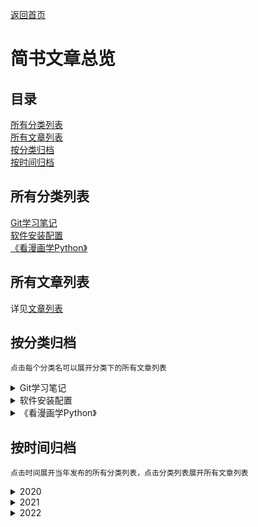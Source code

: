 [返回首页](../README.md)

# 简书文章总览

## 目录

[所有分类列表](#所有分类列表)  
[所有文章列表](#所有文章列表)  
[按分类归档](#按分类归档)  
[按时间归档](#按时间归档)  

## 所有分类列表

[Git学习笔记](CAT1/ch0.md)  
[软件安装配置](CAT2/ch0.md)  
[《看漫画学Python》](../booknote/python/CAT1/ch0.md) 
 
## 所有文章列表

详见[文章列表](articlelist.md)

## 按分类归档

    点击每个分类名可以展开分类下的所有文章列表
 
<details>
<p><summary style="user-select: none">Git学习笔记</summary></p>
<p style="user-select: none"><a href="CAT1/ch1.html">Linux中Git学习笔记（一）</a></p>
<p style="user-select: none"><a href="CAT1/ch2.html">Linux中Git学习笔记（二）</a></p>
<p style="user-select: none"><a href="CAT1/ch3.html">Linux中Git学习笔记（三）</a></p>
<p style="user-select: none"><a href="CAT1/ch4.html">Linux中Git学习笔记（四）</a></p>
</details>

<details>
<p><summary style="user-select: none">软件安装配置</summary></p>
<p style="user-select: none"><a href="CAT2/ch1.html">MongoDB安装配置（ZIP版）</a></p>
<p style="user-select: none"><a href="CAT2/ch2.html">NodeJS安装配置（ZIP版）</a></p>
<p style="user-select: none"><a href="CAT2/ch3.html">Redis安装配置（ZIP版）</a></p>
<p style="user-select: none"><a href="CAT2/ch4.html">Erlang和RabbitMQ（ZIP版）安装配置</a></p>
<p style="user-select: none"><a href="CAT2/ch5.html">Windows下python虚拟环境中编译安装NovalIDE</a></p>
<p style="user-select: none"><a href="CAT2/ch6.html">Windows下python虚拟环境中编译安装NovalIDE-v1.2.2</a></p>
</details>

<details>
<p><summary style="user-select: none">《看漫画学Python》</summary></p>
<p style="user-select: none"><a href="../booknote/python/CAT1/ch1.html">《看漫画学Python》学习笔记（一）——编程知识基础</a></p>
</details>

<!-- 
<details>
<summary>[各种神奇网站](./Git学习笔记/目录.md)</summary>
[CodeWars网站介绍](./各种神奇网站的介绍/CodeWars网站介绍.md)
</details>
 -->
 
## 按时间归档

    点击时间展开当年发布的所有分类列表，点击分类列表展开所有文章列表

<details>
<p><summary style="user-select: none">2020</summary></p>
<details style="margin-left: 5%">
<p><summary style="user-select: none">Git学习笔记</summary></p>
<p style="user-select: none"><a href="CAT1/ch1.html">Linux中Git学习笔记（一）</a></p>
<p style="user-select: none"><a href="CAT1/ch2.html">Linux中Git学习笔记（二）</a></p>
<p style="user-select: none"><a href="CAT1/ch3.html">Linux中Git学习笔记（三）</a></p>
<p style="user-select: none"><a href="CAT1/ch4.html">Linux中Git学习笔记（四）</a></p>
</details>
</details>

<details>
<p><summary style="user-select: none">2021</summary></p>
<details  style="margin-left: 5%">
<p><summary style="user-select: none">软件安装配置</summary></p>
<p style="user-select: none"><a href="CAT2/ch1.html">MongoDB安装配置（ZIP版）</a></p>
<p style="user-select: none"><a href="CAT2/ch2.html">NodeJS安装配置（ZIP版）</a></p>
<p style="user-select: none"><a href="CAT2/ch3.html">Redis安装配置（ZIP版）</a></p>
<p style="user-select: none"><a href="CAT2/ch4.html">Erlang和RabbitMQ（ZIP版）安装配置</a></p>
<p style="user-select: none"><a href="CAT2/ch5.html">Windows下python虚拟环境中编译安装NovalIDE</a></p>
<p style="user-select: none"><a href="CAT2/ch6.html">Windows下python虚拟环境中编译安装NovalIDE-v1.2.2</a></p>
</details>
</details>

<details>
<p><summary style="user-select: none">2022</summary></p>
<details  style="margin-left: 5%">
<p><summary style="user-select: none">《看漫画学Python》</summary></p>
<p style="user-select: none"><a href="../booknote/python/CAT1/ch1.html">《看漫画学Python》学习笔记（一）——编程知识基础</a></p>
</details>
</details>
